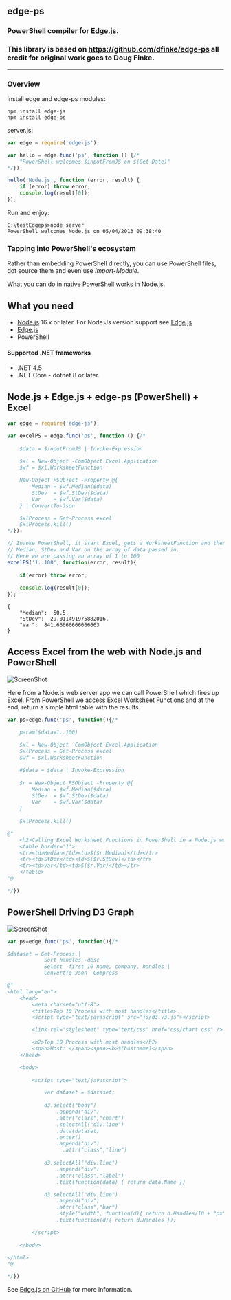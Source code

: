 ## edge-ps

### PowerShell compiler for [Edge.js](https://github.com/agracio/edge-js). 

### This library is based on https://github.com/dfinke/edge-ps all credit for original work goes to Doug Finke. 
------

### Overview

Install edge and edge-ps modules:

``` 
npm install edge-js
npm install edge-ps
```

server.js:

```javascript
var edge = require('edge-js');

var hello = edge.func('ps', function () {/*
    "PowerShell welcomes $inputFromJS on $(Get-Date)"
*/});

hello('Node.js', function (error, result) {
    if (error) throw error;
    console.log(result[0]);
});
```

Run and enjoy:

```
C:\testEdgeps>node server
PowerShell welcomes Node.js on 05/04/2013 09:38:40
```

### Tapping into PowerShell's ecosystem

Rather than embedding PowerShell directly, you can use PowerShell files, dot source them and even use *Import-Module*.

What you can do in native PowerShell works in Node.js.

## What you need

* [Node.js](http://nodejs.org) 16.x or later. For Node.Js version support see [Edge.js](https://github.com/agracio/edge-js)
* [Edge.js](https://github.com/agracio/edge-js)
* PowerShell

#### Supported .NET frameworks

* .NET 4.5
* .NET Core - dotnet 8 or later.  

## Node.js + Edge.js + edge-ps (PowerShell) + Excel 

```javascript
var edge = require('edge-js');

var excelPS = edge.func('ps', function () {/*
    
    $data = $inputFromJS | Invoke-Expression
    
    $xl = New-Object -ComObject Excel.Application    
    $wf = $xl.WorksheetFunction    

    New-Object PSObject -Property @{
        Median = $wf.Median($data)
        StDev  = $wf.StDev($data)
        Var    = $wf.Var($data)
    } | ConvertTo-Json

    $xlProcess = Get-Process excel
    $xlProcess.kill()   
*/});

// Invoke PowerShell, it start Excel, gets a WorksheetFunction and then calls
// Median, StDev and Var on the array of data passed in.
// Here we are passing an array of 1 to 100
excelPS('1..100', function(error, result){
    
    if(error) throw error;
    
    console.log(result[0]);
});
```

```
{
    "Median":  50.5,
    "StDev":  29.011491975882016,
    "Var":  841.66666666666663
}
```

## Access Excel from the web with Node.js and PowerShell

![ScreenShot](https://raw.github.com/dfinke/edge-ps/master/Excel+PowerShell.png)

Here from a Node.js web server app we can call PowerShell which fires up Excel. From PowerShell we access Excel Worksheet Functions and at the end, return a simple html table with the results.

```javascript
var ps=edge.func('ps', function(){/*

    param($data=1..100)
     
    $xl = New-Object -ComObject Excel.Application
    $xlProcess = Get-Process excel
    $wf = $xl.WorksheetFunction

    #$data = $data | Invoke-Expression
     
    $r = New-Object PSObject -Property @{
        Median = $wf.Median($data)
        StDev  = $wf.StDev($data)
        Var    = $wf.Var($data)
    } 
     
    $xlProcess.kill()

@"
    <h2>Calling Excel Worksheet Functions in PowerShell in a Node.js web server</h2>
    <table border='1'>
    <tr><td>Median</td><td>$($r.Median)</td></tr>
    <tr><td>StDev</td><td>$($r.StDev)</td></tr>
    <tr><td>Var</td><td>$($r.Var)</td></tr>
    </table>
"@

*/})

```


## PowerShell Driving D3 Graph

![ScreenShot](https://raw.github.com/dfinke/edge-ps/master/d3Graph.png)

```javascript
var ps=edge.func('ps', function(){/*

$dataset = Get-Process |
			Sort handles -desc |
            Select -first 10 name, company, handles |
			ConvertTo-Json -Compress

@"
<html lang="en">
    <head>
        <meta charset="utf-8">
        <title>Top 10 Process with most handles</title>
        <script type="text/javascript" src="js/d3.v3.js"></script>

        <link rel="stylesheet" type="text/css" href="css/chart.css" />

        <h2>Top 10 Process with most handles</h2>
        <span>Host: </span><span><b>$(hostname)</span>
    </head>

    <body>
        
        <script type="text/javascript">

            var dataset = $dataset;
      
            d3.select("body")
                .append("div")
                .attr("class","chart")
                .selectAll("div.line")
                .data(dataset)
                .enter()
                .append("div")
                  .attr("class","line")
            
            d3.selectAll("div.line")
                .append("div")
                .attr("class","label")
                .text(function(data) { return data.Name })

            d3.selectAll("div.line")
                .append("div")
                .attr("class","bar")
                .style("width", function(d){ return d.Handles/10 + "px" })
                .text(function(d){ return d.Handles });

        </script>
    
    </body>

</html>
"@

*/})
```

See [Edge.js on GitHub](https://github.com/agracio/edge-js) for more information. 
